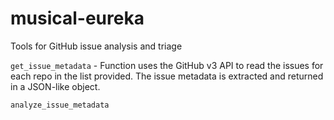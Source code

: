 # musical-eureka
Tools for GitHub issue analysis and triage

`get_issue_metadata` - Function uses the GitHub v3 API to read the issues for each repo in the list provided.  The issue metadata is extracted and returned in a JSON-like object.

`analyze_issue_metadata`
